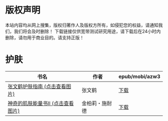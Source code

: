# 版权声明

本站内容均从网上搜集，版权归著作人及版权方所有，如侵犯您的权益，请通知我们，我们将会及时删除！ 下载链接仅供宽带测试研究用途，请下载后在24小时内删除，请勿用于商业目的。请支持正版！

# 护肤

| 书名 | 作者 | epub/mobi/azw3 |
| --- | --- | --- |
| [张文鹤护肤指南 (点击查看图片)](https://www.dushupai.com/attachment/2024/06/11/4bd70300c478b3d8.jpg) | 张文鹤 | [下载](https://url89.ctfile.com/f/31084289-1375508950-cd7130?p=8866) |
| [神奇的肌肤能量书Ⅱ (点击查看图片)](https://www.dushupai.com/attachment/2024/06/07/b26e34458b5730b7.jpg) | 金柏莉・施耐德 | [下载](https://url89.ctfile.com/f/31084289-1357039144-9df9ca?p=8866) |
